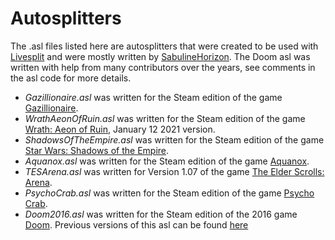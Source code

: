 # Autosplitters
The .asl files listed here are autosplitters that were created to be used with [Livesplit](https://livesplit.org/) and were mostly written by [SabulineHorizon](https://github.com/SabulineHorizon). The Doom asl was written with help from many contributors over the years, see comments in the asl code for more details.<br>

- *Gazillionaire.asl* was written for the Steam edition of the game [Gazillionaire](https://store.steampowered.com/app/1169100/Gazillionaire/).<br>
- *WrathAeonOfRuin.asl* was written for the Steam edition of the game [Wrath: Aeon of Ruin](https://store.steampowered.com/app/1000410/WRATH_Aeon_of_Ruin/), January 12 2021 version.<br>
- *ShadowsOfTheEmpire.asl* was written for the Steam edition of the game [Star Wars: Shadows of the Empire](https://store.steampowered.com/app/560170/STAR_WARS_SHADOWS_OF_THE_EMPIRE/).<br>
- *Aquanox.asl* was written for the Steam edition of the game [Aquanox](https://store.steampowered.com/app/39630/AquaNox/).<br>
- *TESArena.asl* was written for Version 1.07 of the game [The Elder Scrolls: Arena](https://en.uesp.net/wiki/Arena:Files).<br>
- *PsychoCrab.asl* was written for the Steam edition of the game [Psycho Crab](https://store.steampowered.com/app/1923650/Psycho_Crab/).<br>
- *Doom2016.asl* was written for the Steam edition of the 2016 game [Doom](https://store.steampowered.com/app/379720/DOOM/). Previous versions of this asl can be found [here](https://github.com/drtchops/asl/blob/master/doom2016.asl)<br>
